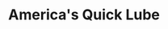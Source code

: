 ---
title: "America's Quick Lube"
url: /north-wilkesboro/americas-quick-lube/
shop: Autowerkstatt
---